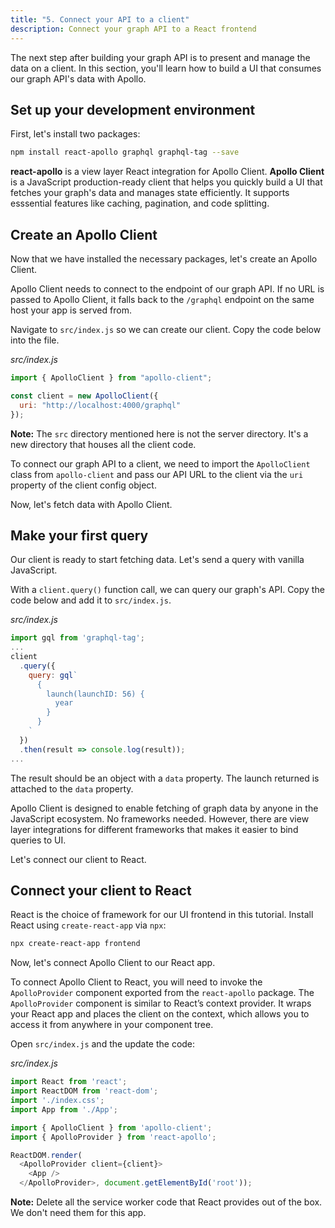 ```yaml
---
title: "5. Connect your API to a client"
description: Connect your graph API to a React frontend
---
```


The next step after building your graph API is to present and manage the data on a client. In this section, you'll learn how to build a UI that consumes our graph API's data with Apollo.

<h2 id="dev-environment">Set up your development environment</h2>

First, let's install two packages:

```bash
npm install react-apollo graphql graphql-tag --save
```

**react-apollo** is a view layer React integration for Apollo Client. **Apollo Client** is a JavaScript production-ready client that helps you quickly build a UI that fetches your graph's data and manages state efficiently. It supports esssential features like caching, pagination, and code splitting.

<h2 id="apollo-client-setup">Create an Apollo Client</h2>

Now that we have installed the necessary packages, let's create an Apollo Client.

Apollo Client needs to connect to the endpoint of our graph API. If no URL is passed to Apollo Client, it falls back to the `/graphql` endpoint on the same host your app is served from.

Navigate to `src/index.js` so we can create our client. Copy the code below into the file.

_src/index.js_

```js
import { ApolloClient } from "apollo-client";

const client = new ApolloClient({
  uri: "http://localhost:4000/graphql"
});
```
**Note:** The `src` directory mentioned here is not the server directory. It's a new directory that houses all the client code.

To connect our graph API to a client, we need to import the `ApolloClient` class from `apollo-client` and pass our API URL to the client via the `uri` property of the client config object.

Now, let's fetch data with Apollo Client.

<h2 id="apollo-client-setup">Make your first query</h2>

Our client is ready to start fetching data. Let's send a query with vanilla JavaScript.

With a `client.query()` function call, we can query our graph's API. Copy the code below and add it to `src/index.js`.

_src/index.js_

```js
import gql from 'graphql-tag';
...
client
  .query({
    query: gql`
      {
        launch(launchID: 56) {
          year
        }
      }
    `
  })
  .then(result => console.log(result));
...
```

The result should be an object with a `data` property. The launch returned is attached to the `data` property.

Apollo Client is designed to enable fetching of graph data by anyone in the JavaScript ecosystem. No frameworks needed. However, there are view layer integrations for different frameworks that makes it easier to bind queries to UI.

Let's connect our client to React.

<h2 id="react-apollo">Connect your client to React</h2>

React is the choice of framework for our UI frontend in this tutorial. Install React using `create-react-app` via `npx`:

```bash
npx create-react-app frontend
```

Now, let's connect Apollo Client to our React app.

To connect Apollo Client to React, you will need to invoke the `ApolloProvider` component exported from the `react-apollo` package. The `ApolloProvider` component is similar to React’s context provider. It wraps your React app and places the client on the context, which allows you to access it from anywhere in your component tree.

Open `src/index.js` and the update the code:

_src/index.js_

```js
import React from 'react';
import ReactDOM from 'react-dom';
import './index.css';
import App from './App';

import { ApolloClient } from 'apollo-client';
import { ApolloProvider } from 'react-apollo';

ReactDOM.render(
  <ApolloProvider client={client}>
    <App />
  </ApolloProvider>, document.getElementById('root'));
```

**Note:** Delete all the service worker code that React provides out of the box. We don't need them for this app.